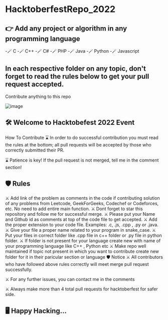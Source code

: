 # HacktoberfestRepo_2022

## 👉 Add any project or algorithm in any programming language
-🪄 C
-🪄 C++
-🪄 C#
-🪄 PHP
-🪄 Java
-🪄 Python
-🪄 Javascript

## In each respective folder on any topic, don't forget to read the rules below to get your pull request accepted.
 
Contribute anything to this repo

![image](https://user-images.githubusercontent.com/83506458/194625678-fd699b37-4aa9-48df-9dc3-a8165192618d.png)

## 🛠 Welcome to Hacktobefest 2022 Event
How To Contribute
⌛️ In order to do successful contribution you must read the rules at the bottom; all pull requests will be accepted by those who correctly submitted their PR.

⌛️ Patience is key! If the pull request is not merged, tell me in the comment section!


## 🛡 Rules
⚔️ Add link of the problem as comments in the code if contributing solution of any problems from Leetcode, GeekForGeeks, Codechef or Codeforces, etc. No need to add entire main function.
⚔️ Dont forget to star this repository and follow me for successful merge.
⚔️ Please put your Name and Github id as comments at top of the code file to get accepted.
⚔️ Add the proper extension to your code file. Examples: .c, .js, .cpp , .py or .java.
⚔️ Give your file a proper name related to your program in snake_case.
⚔️ Put your files in correct folder like .cpp file in c++ folder or .py file in python folder.
⚔️ If folder is not present for your language create new with name of your programming language like C++ , Python etc
⚔️ Make repo well maintained if topic not present in which you want to contribute create new folder for it in their paricular section or language
🛡 Notice
⚔️ All contributors who have followed above rules correctly will meet merge pull request successfully.

⚔️ For any further issues, you can contact me in the comments

⚔️ Always make more than 4 total pull requests for hacktoberfest for safer side.


## 🖥️ Happy Hacking...
